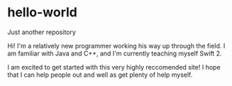 # hello-world
Just another repository

Hi! I'm a relatively new programmer working his way up through the field. I am familiar with Java and C++, and I'm currently teaching myself Swift 2.

I am excited to get started with this very highly reccomended site! I hope that I can help people out and well as get plenty of help myself.
